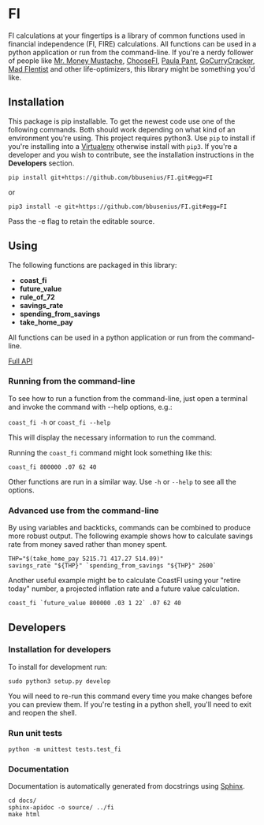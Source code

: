 # FI

FI calculations at your fingertips is a library of common functions used in financial independence (FI, FIRE) calculations. All functions can be used in a python application or run from the command-line. If you're a nerdy follower of people like [Mr. Money Mustache](http://www.mrmoneymustache.com/), [ChooseFI](https://www.choosefi.com/), [Paula Pant](https://affordanything.com/a), [GoCurryCracker](https://www.gocurrycracker.com/), [Mad FIentist](https://www.madfientist.com/) and other life-optimizers, this library might be something you'd like.

## Installation

This package is pip installable. To get the newest code use one of the following commands. Both should work depending on what kind of an environment you're using. This project requires python3. Use `pip` to install if you're installing into a [Virtualenv](https://virtualenv.pypa.io/en/stable/) otherwise install with `pip3`. If you're a developer and you wish to contribute, see the installation instructions in the **Developers** section.

```
pip install git+https://github.com/bbusenius/FI.git#egg=FI
```

or

```
pip3 install -e git+https://github.com/bbusenius/FI.git#egg=FI
```
Pass the -e flag to retain the editable source.

## Using

The following functions are packaged in this library:

- **coast_fi**
- **future_value**
- **rule_of_72**
- **savings_rate**
- **spending_from_savings**
- **take_home_pay**

All functions can be used in a python application or run from the command-line.

[Full API](https://fi.readthedocs.io/en/latest/source/fi.html)

### Running from the command-line

To see how to run a function from the command-line, just open a terminal and invoke the command with --help options, e.g.:

```coast_fi -h``` or ```coast_fi --help```

This will display the necessary information to run the command.

Running the `coast_fi` command might look something like this:

```
coast_fi 800000 .07 62 40
```

Other functions are run in a similar way. Use `-h` or `--help` to see all the options.

### Advanced use from the command-line

By using variables and backticks, commands can be combined to produce more robust output. The following example shows how to calculate savings rate from money saved rather than money spent.

```
THP="$(take_home_pay 5215.71 417.27 514.09)"
savings_rate "${THP}" `spending_from_savings "${THP}" 2600`
```

Another useful example might be to calculate CoastFI using your "retire today" number, a projected inflation rate and a future value calculation.

```
coast_fi `future_value 800000 .03 1 22` .07 62 40
```

## Developers

### Installation for developers

To install for development run:
```
sudo python3 setup.py develop
```
You will need to re-run this command every time you make changes before you can preview them. If you're testing in a python shell, you'll need to exit and reopen the shell.

### Run unit tests

```
python -m unittest tests.test_fi
```

### Documentation

Documentation is automatically generated from docstrings using [Sphinx](https://docs.readthedocs.io/en/latest/getting_started.html#write-your-docs).

```
cd docs/
sphinx-apidoc -o source/ ../fi
make html
```
